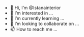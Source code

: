 - 👋 Hi, I’m @Istanainterior
- 👀 I’m interested in ...
- 🌱 I’m currently learning ...
- 💞️ I’m looking to collaborate on ...
- 📫 How to reach me ...

<!---
Istanainterior/Istanainterior is a ✨ special ✨ repository because its `README.md` (this file) appears on your GitHub profile.
You can click the Preview link to take a look at your changes.
--->
